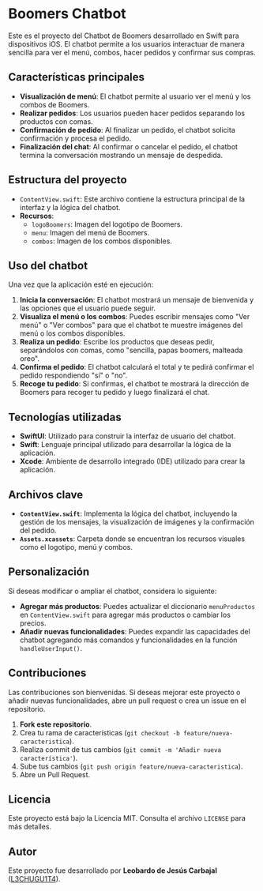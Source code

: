 # Boomers Chatbot

Este es el proyecto del Chatbot de Boomers desarrollado en Swift para dispositivos iOS. El chatbot permite a los usuarios interactuar de manera sencilla para ver el menú, combos, hacer pedidos y confirmar sus compras.

## Características principales

- **Visualización de menú**: El chatbot permite al usuario ver el menú y los combos de Boomers.
- **Realizar pedidos**: Los usuarios pueden hacer pedidos separando los productos con comas.
- **Confirmación de pedido**: Al finalizar un pedido, el chatbot solicita confirmación y procesa el pedido.
- **Finalización del chat**: Al confirmar o cancelar el pedido, el chatbot termina la conversación mostrando un mensaje de despedida.

## Estructura del proyecto

- `ContentView.swift`: Este archivo contiene la estructura principal de la interfaz y la lógica del chatbot.
- **Recursos**:
  - `logoBoomers`: Imagen del logotipo de Boomers.
  - `menu`: Imagen del menú de Boomers.
  - `combos`: Imagen de los combos disponibles.
  
## Uso del chatbot

Una vez que la aplicación esté en ejecución:

1. **Inicia la conversación**: El chatbot mostrará un mensaje de bienvenida y las opciones que el usuario puede seguir.
2. **Visualiza el menú o los combos**: Puedes escribir mensajes como "Ver menú" o "Ver combos" para que el chatbot te muestre imágenes del menú o los combos disponibles.
3. **Realiza un pedido**: Escribe los productos que deseas pedir, separándolos con comas, como "sencilla, papas boomers, malteada oreo".
4. **Confirma el pedido**: El chatbot calculará el total y te pedirá confirmar el pedido respondiendo "sí" o "no".
5. **Recoge tu pedido**: Si confirmas, el chatbot te mostrará la dirección de Boomers para recoger tu pedido y luego finalizará el chat.

## Tecnologías utilizadas

- **SwiftUI**: Utilizado para construir la interfaz de usuario del chatbot.
- **Swift**: Lenguaje principal utilizado para desarrollar la lógica de la aplicación.
- **Xcode**: Ambiente de desarrollo integrado (IDE) utilizado para crear la aplicación.
  
## Archivos clave

- **`ContentView.swift`**: Implementa la lógica del chatbot, incluyendo la gestión de los mensajes, la visualización de imágenes y la confirmación del pedido.
- **`Assets.xcassets`**: Carpeta donde se encuentran los recursos visuales como el logotipo, menú y combos.

## Personalización

Si deseas modificar o ampliar el chatbot, considera lo siguiente:

- **Agregar más productos**: Puedes actualizar el diccionario `menuProductos` en `ContentView.swift` para agregar más productos o cambiar los precios.
- **Añadir nuevas funcionalidades**: Puedes expandir las capacidades del chatbot agregando más comandos y funcionalidades en la función `handleUserInput()`.

## Contribuciones

Las contribuciones son bienvenidas. Si deseas mejorar este proyecto o añadir nuevas funcionalidades, abre un pull request o crea un issue en el repositorio.

1. **Fork este repositorio**.
2. Crea tu rama de características (`git checkout -b feature/nueva-caracteristica`).
3. Realiza commit de tus cambios (`git commit -m 'Añadir nueva característica'`).
4. Sube tus cambios (`git push origin feature/nueva-caracteristica`).
5. Abre un Pull Request.

## Licencia

Este proyecto está bajo la Licencia MIT. Consulta el archivo `LICENSE` para más detalles.

## Autor

Este proyecto fue desarrollado por **Leobardo de Jesús Carbajal** ([L3CHUGU1T4](https://github.com/L3CHUGU1T4)).
